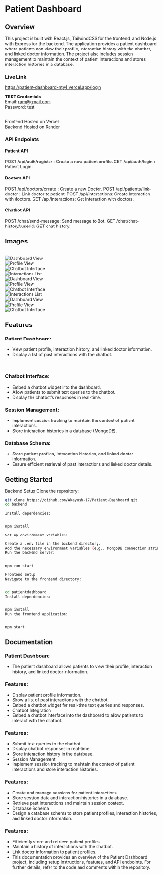 # Patient Dashboard

## Overview

This project is built with React.js, TailwindCSS for the frontend, and Node.js with Express for the backend. The application provides a patient dashboard where patients can view their profile, interaction history with the chatbot, and linked doctor information. The project also includes session management to maintain the context of patient interactions and stores interaction histories in a database.

### Live Link

https://patient-dashboard-nty4.vercel.app/login

<b>TEST Credentials</b> <br>
Email: ram@gmail.com <br>
Password: test<br>
<br>

Frontend Hosted on Vercel<br>
Backend Hosted on Render

### API Endpoints

#### Patient API

POST /api/auth/register : Create a new patient profile.
GET /api/auth/login : Patient Login.

#### Doctors API

POST /api/doctors/create : Create a new Doctor.
POST /api/patients/link-doctor : Link doctor to patient.
POST /api/interactions: Create Interaction with doctors.
GET /api/interactions: Get Interaction with doctors.

#### Chatbot API

POST /chat/send-message: Send message to Bot.
GET /chat/chat-history/:userId: GET chat history.

## Images
<br>
<img src="./patientdashboard/public/dashboard.png" alt="Dashboard View"/>
<br>
<img src="./patientdashboard/public/signup.png" alt="Profile View"/>
<br>
<img src="./patientdashboard/public/login.png" alt="Chatbot Interface"/>
<br>
<img src="./patientdashboard/public/chatbot.png" alt="Interactions List"/>
<br>
<img src="./patientdashboard/public/chatdash.png" alt="Dashboard View"/>
<br>
<img src="./patientdashboard/public/userdash.png" alt="Profile View"/>
<br>
<img src="./patientdashboard/public/interdash.png" alt="Chatbot Interface"/>
<br>
<img src="./patientdashboard/public/docdash.png" alt="Interactions List"/>
<br>
<img src="./patientdashboard/public/responsive.png" alt="Dashboard View"/>
<br>
<img src="./patientdashboard/public/resp2.png" alt="Profile View"/>
<br>
<img src="./patientdashboard/public/resp3.png" alt="Chatbot Interface"/>
<br>



## Features

### Patient Dashboard:

- View patient profile, interaction history, and linked doctor information.
- Display a list of past interactions with the chatbot.
<br>

### Chatbot Interface:

- Embed a chatbot widget into the dashboard.
- Allow patients to submit text queries to the chatbot.
- Display the chatbot’s responses in real-time.

### Session Management:

- Implement session tracking to maintain the context of patient interactions.
- Store interaction histories in a database (MongoDB).

### Database Schema:

- Store patient profiles, interaction histories, and linked doctor information.
- Ensure efficient retrieval of past interactions and linked doctor details.

## Getting Started

Backend Setup
Clone the repository:

``` bash
git clone https://github.com/Akayush-17/Patient-Dashboard.git
cd backend

Install dependencies:


npm install

Set up environment variables:

Create a .env file in the backend directory.
Add the necessary environment variables (e.g., MongoDB connection strings, Gemini API keys, JWT_SECRET, SESSION_SECRET ).
Run the backend server:


npm run start

Frontend Setup
Navigate to the frontend directory:


cd patientdashboard
Install dependencies:


npm install
Run the frontend application:


npm start
```


## Documentation

### Patient Dashboard
- The patient dashboard allows patients to view their profile, interaction history, and linked doctor information.

### Features:
- Display patient profile information.
- Show a list of past interactions with the chatbot.
- Embed a chatbot widget for real-time text queries and responses.
- Chatbot Integration
- Embed a chatbot interface into the dashboard to allow patients to interact with the chatbot.

### Features:
- Submit text queries to the chatbot.
- Display chatbot responses in real-time.
- Store interaction history in the database.
- Session Management
- Implement session tracking to maintain the context of patient interactions and store interaction histories.

### Features:
- Create and manage sessions for patient interactions.
- Store session data and interaction histories in a database.
- Retrieve past interactions and maintain session context.
- Database Schema
- Design a database schema to store patient profiles, interaction histories, and linked doctor information.

### Features:
- Efficiently store and retrieve patient profiles.
- Maintain a history of interactions with the chatbot.
- Link doctor information to patient profiles.
- This documentation provides an overview of the Patient Dashboard project, including setup instructions, features, and API endpoints. For further details, refer to the code and comments within the repository.






